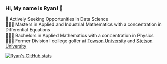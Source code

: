 ### Hi, My name is Ryan! 👋

🤖 Actively Seeking Opportunities in Data Science<br/>
👨🏽‍🎓 Masters in Applied and Industrial Mathematics with a concentration in Differential Equations<br/>
👨🏽‍🎓 Bachelors in Applied Mathematics with a concentration in Physics<br/>
🏌🏽‍♂️ Former Division I college golfer at [Towson University](https://towsontigers.com/sports/mens-golf/roster/ryan-peters/20648) and [Stetson University](https://gohatters.com/sports/mens-golf/roster/ryan-peters/10667)

<!-- 


<!-- Github stats Card -->
[![Ryan's GitHub stats](https://github-readme-stats.vercel.app/api?username=Rybus07)](https://github.com/Rybus07/github-readme-stats)

<!--
**Rybus07/Rybus07** is a ✨ _special_ ✨ repository because its `README.md` (this file) appears on your GitHub profile.

Here are some ideas to get you started:

🤖 Data Science Intern at Hortifrut Imports
👨🏽‍🎓 Masters in Applied and Industrial Mathematics with a concentration in Differential Equations
👨🏽‍🎓 Bachelors in Applied Mathematics with a concentration in Physics

- 🔭 I’m currently working on ...
- 🌱 I’m currently learning ...
- 👯 I’m looking to collaborate on ...
- 🤔 I’m looking for help with ...
- 💬 Ask me about ...
- 📫 How to reach me: ...
- 😄 Pronouns: ...
- ⚡ Fun fact: ...
-->
